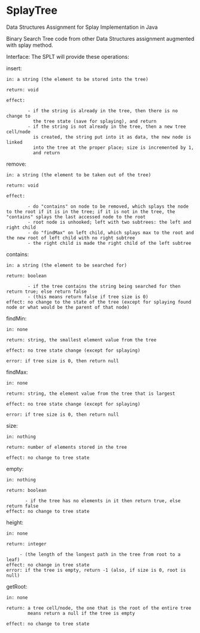 # SplayTree
Data Structures Assignment for Splay Implementation in Java

Binary Search Tree code from other Data Structures assignment augmented with splay method.

  Interface: The SPLT will provide these operations:

  insert:
    
    in: a string (the element to be stored into the tree)
   
    return: void
   
    effect: 
    
            - if the string is already in the tree, then there is no change to
              the tree state (save for splaying), and return
            - if the string is not already in the tree, then a new tree cell/node
              is created, the string put into it as data, the new node is linked
              into the tree at the proper place; size is incremented by 1,
              and return
              
 remove:
  
    in: a string (the element to be taken out of the tree)
   
    return: void
   
    effect:
    
            - do "contains" on node to be removed, which splays the node to the root if it is in the tree; if it is not in the tree, the "contains" splays the last accessed node to the root
            - root node is unhooked; left with two subtrees: the left and right child
            - do "findMax" on left child, which splays max to the root and the new root of left child with no right subtree
            - the right child is made the right child of the left subtree
    
 contains:
   
    in: a string (the element to be searched for)
   
    return: boolean 
            
            - if the tree contains the string being searched for then return true; else return false
            - (this means return false if tree size is 0)
    effect: no change to the state of the tree (except for splaying found node or what would be the parent of that node)

 findMin:
  
    in: none
   
    return: string, the smallest element value from the tree
   
    effect: no tree state change (except for splaying)
   
    error: if tree size is 0, then return null


 findMax:
   
    in: none
   
    return: string, the element value from the tree that is largest
   
    effect: no tree state change (except for splaying)
   
    error: if tree size is 0, then return null

 size:
   
    in: nothing
   
    return: number of elements stored in the tree
   
    effect: no change to tree state

 empty:
   
    in: nothing
   
    return: boolean
           
           - if the tree has no elements in it then return true, else return false
    effect: no change to tree state

 height:
   
    in: none
   
    return: integer
         
         - (the length of the longest path in the tree from root to a leaf)
    effect: no change in tree state
    error: if the tree is empty, return -1 (also, if size is 0, root is null)

 getRoot:
    
    in: none
    
    return: a tree cell/node, the one that is the root of the entire tree
            means return a null if the tree is empty
    
    effect: no change to tree state
